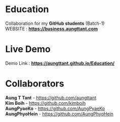 # Education
Collaboration for my **GitHub students** (Batch-1)<br>
WEBSITE : **https://business.aungttant.com**
# Live Demo
Demo Link : **https://aungttant.github.io/Education/**
# Collaborators
**Aung T Tant** - https://github.com/aungttant<br>
**Kim Boih** - https://github.com/kimboih<br>
**AungPyaeKo** - https://github.com/AungPyaeKo<br>
**AungPhyoHein** - https://github.com/AungPhyoHein<br>
